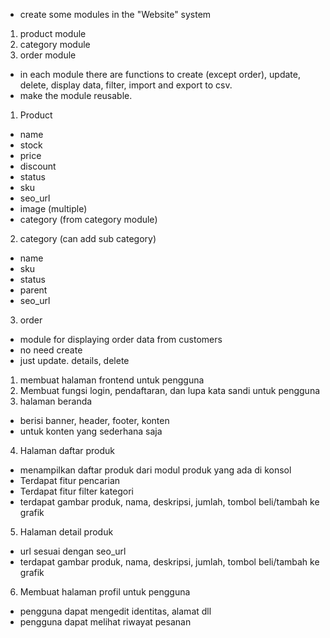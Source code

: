 
- create some modules in the "Website" system
1. product module
2. category module
3. order module
- in each module there are functions to create (except order), update, delete, display data, filter, import and export to csv.
- make the module reusable.

1. Product
- name
- stock
- price
- discount
- status
- sku
- seo_url
- image (multiple)
- category (from category module)

2. category (can add sub category)
- name
- sku
- status
- parent
- seo_url

3. order
- module for displaying order data from customers
- no need create
- just update. details, delete











1. membuat halaman frontend untuk pengguna
2. Membuat fungsi login, pendaftaran, dan lupa kata sandi untuk pengguna
3. halaman beranda
- berisi banner, header, footer, konten
- untuk konten yang sederhana saja
4. Halaman daftar produk
- menampilkan daftar produk dari modul produk yang ada di konsol
- Terdapat fitur pencarian
- Terdapat fitur filter kategori
- terdapat gambar produk, nama, deskripsi, jumlah, tombol beli/tambah ke grafik
5. Halaman detail produk
- url sesuai dengan seo_url
- terdapat gambar produk, nama, deskripsi, jumlah, tombol beli/tambah ke grafik
6. Membuat halaman profil untuk pengguna
- pengguna dapat mengedit identitas, alamat dll
- pengguna dapat melihat riwayat pesanan